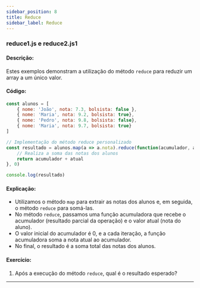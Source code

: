 ```yaml
---
sidebar_position: 8
title: Reduce
sidebar_label: Reduce
---
```



### reduce1.js e reduce2.js1

#### Descrição:
Estes exemplos demonstram a utilização do método `reduce` para reduzir um array a um único valor.

#### Código:
```javascript
const alunos = [
    { nome: 'João', nota: 7.3, bolsista: false },
    { nome: 'Maria', nota: 9.2, bolsista: true},
    { nome: 'Pedro', nota: 9.8, bolsista: false},
    { nome: 'Maria', nota: 9.7, bolsista: true}
]

// Implementação do método reduce personalizado
const resultado = alunos.map(a => a.nota).reduce(function(acumulador, atual) {
    // Realiza a soma das notas dos alunos
    return acumulador + atual
}, 0)

console.log(resultado)  
```

#### Explicação:
- Utilizamos o método `map` para extrair as notas dos alunos e, em seguida, o método `reduce` para somá-las.
- No método `reduce`, passamos uma função acumuladora que recebe o acumulador (resultado parcial da operação) e o valor atual (nota do aluno).
- O valor inicial do acumulador é 0, e a cada iteração, a função acumuladora soma a nota atual ao acumulador.
- No final, o resultado é a soma total das notas dos alunos.

#### Exercício:
1. Após a execução do método `reduce`, qual é o resultado esperado?

---